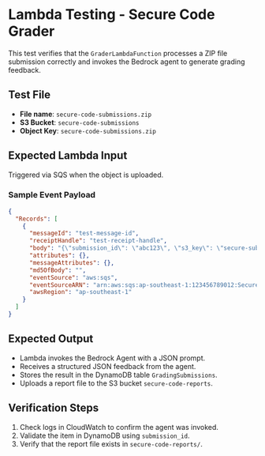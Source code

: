 
# Lambda Testing - Secure Code Grader

This test verifies that the `GraderLambdaFunction` processes a ZIP file submission correctly and invokes the Bedrock agent to generate grading feedback.

## Test File

- **File name**: `secure-code-submissions.zip`
- **S3 Bucket**: `secure-code-submissions`
- **Object Key**: `secure-code-submissions.zip`

## Expected Lambda Input

Triggered via SQS when the object is uploaded.

### Sample Event Payload
```json
{
  "Records": [
    {
      "messageId": "test-message-id",
      "receiptHandle": "test-receipt-handle",
      "body": "{\"submission_id\": \"abc123\", \"s3_key\": \"secure-submission.zip\"}",
      "attributes": {},
      "messageAttributes": {},
      "md5OfBody": "",
      "eventSource": "aws:sqs",
      "eventSourceARN": "arn:aws:sqs:ap-southeast-1:123456789012:SecureCodeSubmissionQueue",
      "awsRegion": "ap-southeast-1"
    }
  ]
}
```

## Expected Output

- Lambda invokes the Bedrock Agent with a JSON prompt.
- Receives a structured JSON feedback from the agent.
- Stores the result in the DynamoDB table `GradingSubmissions`.
- Uploads a report file to the S3 bucket `secure-code-reports`.

## Verification Steps

1. Check logs in CloudWatch to confirm the agent was invoked.
2. Validate the item in DynamoDB using `submission_id`.
3. Verify that the report file exists in `secure-code-reports/`.

